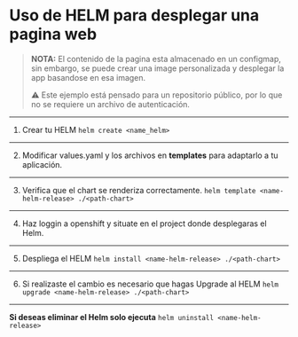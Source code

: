 # Uso de HELM para desplegar una pagina web 
> **NOTA:** El contenido de la pagina esta almacenado en un configmap, sin embargo, se puede crear una image personalizada y desplegar la app basandose en esa imagen.
>
>⚠️ Este ejemplo está pensado para un repositorio público, por lo que no se requiere un archivo de autenticación.

---
1) Crear tu HELM
   ```helm create <name_helm>```
---
2) Modificar values.yaml y los archivos en **templates** para adaptarlo a tu aplicación.
---   
3) Verifica que el chart se renderiza correctamente.
```helm template <name-helm-release> ./<path-chart>```
---
4) Haz loggin a openshift y situate en el project donde desplegaras el Helm.
---
5) Despliega el HELM
   ```helm install <name-helm-release> ./<path-chart>```
---
6) Si realizaste el cambio es necesario que hagas Upgrade al HELM
   ```helm upgrade <name-helm-release> ./<path-chart>```
---

**Si deseas eliminar el Helm solo ejecuta** ```helm uninstall <name-helm-release>```



